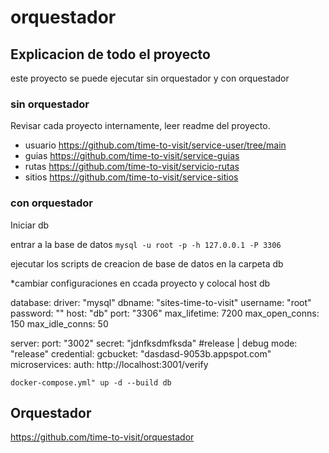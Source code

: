 # orquestador

## Explicacion de todo el proyecto

este proyecto se puede ejecutar sin orquestador y con orquestador

### sin orquestador
Revisar cada proyecto internamente, leer readme del proyecto.

* usuario https://github.com/time-to-visit/service-user/tree/main
* guias https://github.com/time-to-visit/service-guias
* rutas https://github.com/time-to-visit/servicio-rutas
* sitios https://github.com/time-to-visit/service-sitios

### con orquestador

Iniciar db

entrar a la base de datos
`mysql -u root -p -h 127.0.0.1 -P 3306`

ejecutar los scripts de creacion de base de datos en la carpeta db

*cambiar configuraciones en ccada proyecto y colocal host db


database:
  driver: "mysql"
  dbname: "sites-time-to-visit"
  username: "root"
  password: ""
  host: "db"
  port: "3306"
  max_lifetime: 7200
  max_open_conns: 150
  max_idle_conns: 50

server:
  port: "3002"
  secret: "jdnfksdmfksda"
  #release | debug
  mode: "release"
credential:
  gcbucket: "dasdasd-9053b.appspot.com"
microservices:
  auth: http://localhost:3001/verify


` docker-compose.yml" up -d --build db ` 
## Orquestador
 https://github.com/time-to-visit/orquestador
